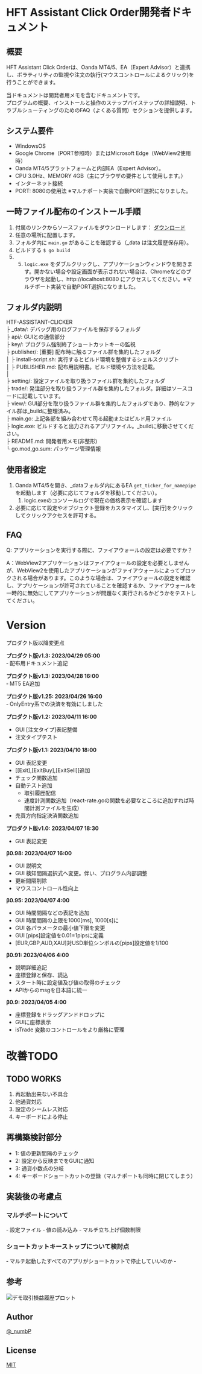 # HFT Assistant Click Order開発者ドキュメント

## 概要
HFT Assistant Click Orderは、Oanda MT4/5、EA（Expert Advisor）と連携し、ボラティリティの監視や注文の執行(マウスコントロールによるクリック)を行うことができます。

当ドキュメントは開発者用メモを含むドキュメントです。  
プログラムの概要、インストールと操作のステップバイステップの詳細説明、トラブルシューティングのためのFAQ（よくある質問）セクションを提供します。

## システム要件
- WindowsOS
- Google Chrome（PORT参照時）またはMicrosoft Edge（WebView2使用時）
- Oanda MT4/5プラットフォームと内部EA（Expert Advisor）。
- CPU 3.0Hz、MEMORY 4GB（主にブラウザの要件として使用します。）
- インターネット接続
- PORT: 8080の使用法 ※マルチポート実装で自動PORT選択になりました。

## 一時ファイル配布のインストール手順
1. 付属のリンクからソースファイルをダウンロードします： [ダウンロード](https://github.com/go-numb/hft-assistant-clicker)
2. 任意の場所に配置します。
3. フォルダ内に `main.go` があることを確認する（_data は注文履歴保存用）。
4. ビルドする `$ go build` 
5. 5. `logic.exe` をダブルクリックし、アプリケーションウィンドウを開きます。開かない場合や設定画面が表示されない場合は、Chromeなどのブラウザを起動し、http://localhost:8080 にアクセスしてください。※マルチポート実装で自動PORT選択になりました。


## フォルダ内説明
HTF-ASSISTANT-CLICKER  
├ _data/: デバッグ用のログファイルを保存するフォルダ  
├ api/: GUIとの通信部分  
├ key/: プログラム強制終了ショートカットキーの監視  
├ publisher/: [重要] 配布時に触るファイル群を集約したフォルダ  
│ ├ install-script.sh: 実行するとビルド環境を整備するシェルスクリプト  
│ ├ PUBLISHER.md: 配布用説明書。ビルド環境や方法を記載。  
│  
├ setting/: 設定ファイルを取り扱うファイル群を集約したフォルダ  
├ trade/: 発注部分を取り扱うファイル群を集約したフォルダ。詳細はソースコードに記載しています。  
├ view/: GUI部分を取り扱うファイル群を集約したフォルダであり、静的なファイル群は_buildに整理済み。  
├ main.go: 上記各部を組み合わせて司る起動またはビルド用ファイル  
├ logic.exe: ビルドすると出力されるアプリファイル。_buildに移動させてください。  
├ README.md: 開発者用メモ(非整形)  
└ go.mod,go.sum: パッケージ管理情報  


## 使用者設定
1. Oanda MT4/5を開き、_dataフォルダ内にあるEA `get_ticker_for_namepipe` を起動します（必要に応じてフォルダを移動してください）。
   1. logic.exeのコンソールログで現在の価格表示を確認します
2. 必要に応じて設定やオブジェクト登録をカスタマイズし、[実行]をクリックしてクリックアクセスを許可する。

## FAQ
Q: アプリケーションを実行する際に、ファイアウォールの設定は必要ですか？

A：WebView2アプリケーションはファイアウォールの設定を必要としませんが、WebView2を使用したアプリケーションがファイアウォールによってブロックされる場合があります。このような場合は、ファイアウォールの設定を確認し、アプリケーションが許可されていることを確認するか、ファイアウォールを一時的に無効にしてアプリケーションが問題なく実行されるかどうかをテストしてください。


# Version
プロダクト版以降変更点

**プロダクト版v1.3: 2023/04/29 05:00**  
‐ 配布用ドキュメント追記

**プロダクト版v1.3: 2023/04/28 16:00**  
‐ MT5 EA追加

**プロダクト版v1.25: 2023/04/26 16:00**  
‐ OnlyEntry系での決済を有効にしました

**プロダクト版v1.2: 2023/04/11 16:00**
- GUI [注文タイプ]表記整備
- 注文タイプテスト

**プロダクト版v1.1: 2023/04/10 18:00**
- GUI 表記変更
- [[Exit],[ExitBuy],[ExitSell]]追加
- チェック関数追加
- 自動テスト追加
  - 取引履歴配信
  - 速度計測関数追加（react-rate.goの関数を必要なところに追加すれば時間計測ファイルを生成）
- 売買方向指定決済関数追加

**プロダクト版v1.0: 2023/04/07 18:30**
- GUI 表記変更
  
**β0.98: 2023/04/07 16:00**
- GUI 説明文
- GUI 検知間隔選択式へ変更。伴い、プログラム内部調整
- 更新間隔削除
- マウスコントロール性向上

**β0.95: 2023/04/07 4:00**
- GUI 時間間隔などの表記を追加
- GUI 時間間隔の上限を1000[ms], 1000[s]に
- GUI 各パラメータの最小値下限を変更
- GUI [pips]設定値を0.01=1pipsに定義
- [EUR,GBP,AUD,XAU]対USD単位シンボルの[pips]設定値を1/100

**β0.91: 2023/04/06 4:00**
- 説明詳細追記
- 座標登録と保存、読込
- スタート時に設定値及び値の取得のチェック
- APIからのmsgを日本語に統一

**β0.9: 2023/04/05 4:00**
- 座標登録をドラッグアンドドロップに
- GUIに座標表示
- isTrade 変数のコントロールをより厳格に管理

# 改善TODO
## TODO WORKS
1. 再起動出来ない不具合
2. 他通貨対応
3. 設定のシームレス対応
4. キーボードによる停止

## 再構築検討部分
- 1: 値の更新間隔のチェック
- 2: 設定から反映までをGUIに通知
- 3: 通貨小数点の分岐
- 4: キーボードショートカットの登録（マルチポートも同時に閉じてしまう）


## 実装後の考慮点
### マルチポートについて
‐ 設定ファイル
‐ 値の読み込み
‐ マルチ立ち上げ個数制限


### ショートカットキーストップについて検討点
‐ マルチ起動したすべてのアプリがショートカットで停止していいのか
‐ 

## 参考

![デモ取引損益履歴プロット](https://github.com/go-numb/hft-assistant-clicker/blob/images/_data/demo.jpg)

## Author

[@_numbP](https://twitter.com/_numbP)

## License

[MIT](https://github.com/go-numb/hft-assistant-clicker/blob/master/LICENSE)